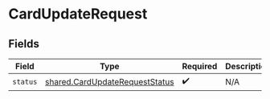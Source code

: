 # CardUpdateRequest


## Fields

| Field                                                                                   | Type                                                                                    | Required                                                                                | Description                                                                             |
| --------------------------------------------------------------------------------------- | --------------------------------------------------------------------------------------- | --------------------------------------------------------------------------------------- | --------------------------------------------------------------------------------------- |
| `status`                                                                                | [shared.CardUpdateRequestStatus](../../../sdk/models/shared/cardupdaterequeststatus.md) | :heavy_check_mark:                                                                      | N/A                                                                                     |